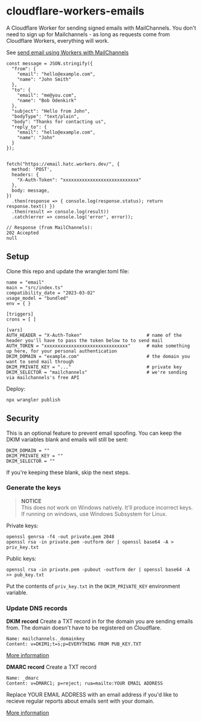 # cloudflare-workers-emails

A Cloudflare Worker for sending signed emails with MailChannels. You don't need to sign up for Mailchannels - as long as requests come from Cloudflare Workers, everything will work.

See [send email using Workers with MailChannels](https://blog.cloudflare.com/sending-email-from-workers-with-mailchannels/)

```
const message = JSON.stringify({
  "from": {
    "email": "hello@example.com",
    "name": "John Smith"
  },
  "to": {
    "email": "me@you.com",
    "name": "Bob Odenkirk"
  },
  "subject": "Hello from John",
  "bodyType": "text/plain",
  "body": "Thanks for contacting us",
  "reply_to": {
    "email": "hello@example.com",
    "name": "John"
  }
});


fetch("https://email.hatc.workers.dev/", {
  method: 'POST',
  headers: {
    "X-Auth-Token": "xxxxxxxxxxxxxxxxxxxxxxxxxxxx"
  },
  body: message,
})
  .then(response => { console.log(response.status); return response.text() })
  .then(result => console.log(result))
  .catch(error => console.log('error', error));

// Response (from MailChannels):
202 Accepted
null

```

## Setup
Clone this repo and update the wrangler.toml file:
```
name = "email"
main = "src/index.ts"
compatibility_date = "2023-03-02"
usage_model = "bundled"
env = { }

[triggers]
crons = [ ]

[vars]
AUTH_HEADER = "X-Auth-Token"                        # name of the header you'll have to pass the token below to to send mail
AUTH_TOKEN = "xxxxxxxxxxxxxxxxxxxxxxxxxxxxxxx"      # make something up here, for your personal authentication
DKIM_DOMAIN = "example.com"                         # the domain you want to send mail through
DKIM_PRIVATE_KEY = "..."                            # private key
DKIM_SELECTOR = "mailchannels"                      # we're sending via mailchannels's free API
```

Deploy:
```
npx wrangler publish
```

## Security

This is an optional feature to prevent email spoofing. You can keep the DKIM variables blank and emails will still be sent:
```
DKIM_DOMAIN = ""
DKIM_PRIVATE_KEY = ""
DKIM_SELECTOR = ""
```

If you're keeping these blank, skip the next steps.


### Generate the keys

> **NOTICE** <br>
> This does *not* work on Windows natively. It'll produce incorrect keys. If running on windows, use Windows Subsystem for Linux.

Private keys:
```
openssl genrsa -f4 -out private.pem 2048
openssl rsa -in private.pem -outform der | openssl base64 -A > priv_key.txt
```

Public keys:
```
openssl rsa -in private.pem -pubout -outform der | openssl base64 -A >> pub_key.txt
```

Put the contents of `priv_key.txt` in the `DKIM_PRIVATE_KEY` environment variable.

### Update DNS records

**DKIM record**
Create a TXT record in for the domain you are sending emails from. The domain doesn't have to be registered on Cloudflare.

```
Name: mailchannels._domainkey
Content: v=DKIM1;t=s;p=EVERYTHING FROM PUB_KEY.TXT
```

[More information](https://www.cloudflare.com/learning/dns/dns-records/dns-dkim-record/)

**DMARC record**
Create a TXT record 
```
Name: _dmarc
Content: v=DMARC1; p=reject; rua=mailto:YOUR EMAIL ADDRESS
```

Replace YOUR EMAIL ADDRESS with an email address if you'd like to recieve regular reports about emails sent with your domain.

[More information](https://www.cloudflare.com/learning/dns/dns-records/dns-dmarc-record/)